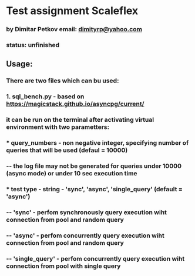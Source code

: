 # Test assignment Scaleflex
### by Dimitar Petkov  email: dimityrp@yahoo.com

### status: unfinished

## Usage:
### There are two files which can bu used: 

### 1. sql_bench.py - based on https://magicstack.github.io/asyncpg/current/ 
### it can be run on the terminal after activating virtual environment with two parametters:
###  * query_numbers - non negative integer, specifying number of queries that will be used (defaul = 10000)
###   -- the log file may not be generated for queries under 10000 (async mode) or under 10 sec execution time 
###  * test type - string - 'sync', 'async', 'single_query' (default = 'async')
###   -- 'sync' - perfom synchronously query execution wiht connection from pool and random query
###   -- 'async' - perfom concurrently query execution wiht connection from pool and random query
###   -- 'single_query' - perfom concurrently query execution wiht connection from pool with single query

